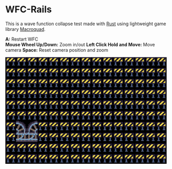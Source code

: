 # WFC-Rails

This is a wave function collapse test made with [Rust](https://www.rust-lang.org/) using lightweight game library [Macroquad](https://macroquad.rs/).

**A:** Restart WFC  
**Mouse Wheel Up/Down:** Zoom in/out
**Left Click Hold and Move:** Move camera
**Space:** Reset camera position and zoom

![](wfc-rails-preview.gif)
